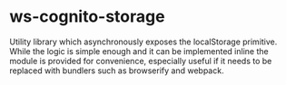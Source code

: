# ws-cognito-storage

Utility library which asynchronously exposes the localStorage primitive. While the logic is simple enough and it can be implemented inline the module is provided for convenience, especially useful if it needs to be replaced with bundlers such as browserify and webpack.
